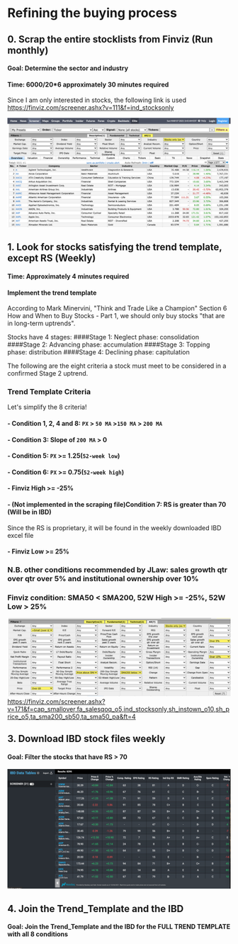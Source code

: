 # Refining the buying process
## 0. Scrap the entire stocklists from Finviz (Run monthly)
#### Goal: Determine the sector and industry
#### Time: 6000/20*6 approximately 30 minutes required
Since I am only interested in stocks, the following link is used
https://finviz.com/screener.ashx?v=111&f=ind_stocksonly

![img.png](assets/image/finviz_overview.png)

## 1. Look for stocks satisfying the trend template, except RS (Weekly)
#### Time: Approximately 4 minutes required
#### Implement the trend template

According to Mark Minervini, "Think and Trade Like a Champion" Section 6 How and When to Buy Stocks - Part 1, we should only buy stocks "that are in long-term uptrends". 

Stocks have 4 stages:
####Stage 1: Neglect phase: consolidation
####Stage 2: Advancing phase: accumulation
####Stage 3: Topping phase: distribution
####Stage 4: Declining phase: capitulation

The following are the eight criteria a stock must meet to be considered in a confirmed Stage 2 uptrend. 

### Trend Template Criteria

Let's simplify the 8 criteria!

#### - Condition 1, 2, 4 and 8: `PX` > `50 MA` >`150 MA` > `200 MA`
#### - Condition 3: Slope of `200 MA` > 0
#### - Condition 5: `PX` >= 1.25(`52-week low`)
#### - Condition 6: `PX` >= 0.75(`52-week high`)
#### - Finviz High >= -25%
#### - (Not implemented in the scraping file)Condition 7: RS is greater than 70 (Will be in IBD)
Since the RS is proprietary, it will be found in the weekly downloaded IBD excel file
#### - Finviz Low >= 25%
### N.B. other conditions recommended by JLaw: sales growth qtr over qtr over 5% and institutional ownership over 10%
### Finviz condition: SMA50 < SMA200, 52W High >= -25%, 52W Low > 25%
![img.png](assets/image/Finviz_screening_criteria.png)
https://finviz.com/screener.ashx?v=171&f=cap_smallover,fa_salesqoq_o5,ind_stocksonly,sh_instown_o10,sh_price_o5,ta_sma200_sb50,ta_sma50_pa&ft=4

## 3. Download IBD stock files weekly 
#### Goal: Filter the stocks that have RS > 70
![img.png](assets/image/ibd_stockscreener.png)

## 4. Join the Trend_Template and the IBD
#### Goal: Join the Trend_Template and the IBD for the FULL TREND TEMPLATE with all 8 conditions
